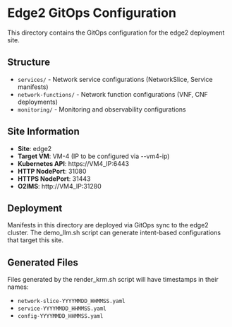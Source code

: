 # Edge2 GitOps Configuration

This directory contains the GitOps configuration for the edge2 deployment site.

## Structure

- `services/` - Network service configurations (NetworkSlice, Service manifests)
- `network-functions/` - Network function configurations (VNF, CNF deployments)
- `monitoring/` - Monitoring and observability configurations

## Site Information

- **Site**: edge2
- **Target VM**: VM-4 (IP to be configured via --vm4-ip)
- **Kubernetes API**: https://VM4_IP:6443
- **HTTP NodePort**: 31080
- **HTTPS NodePort**: 31443
- **O2IMS**: http://VM4_IP:31280

## Deployment

Manifests in this directory are deployed via GitOps sync to the edge2 cluster.
The demo_llm.sh script can generate intent-based configurations that target this site.

## Generated Files

Files generated by the render_krm.sh script will have timestamps in their names:
- `network-slice-YYYYMMDD_HHMMSS.yaml`
- `service-YYYYMMDD_HHMMSS.yaml`
- `config-YYYYMMDD_HHMMSS.yaml`